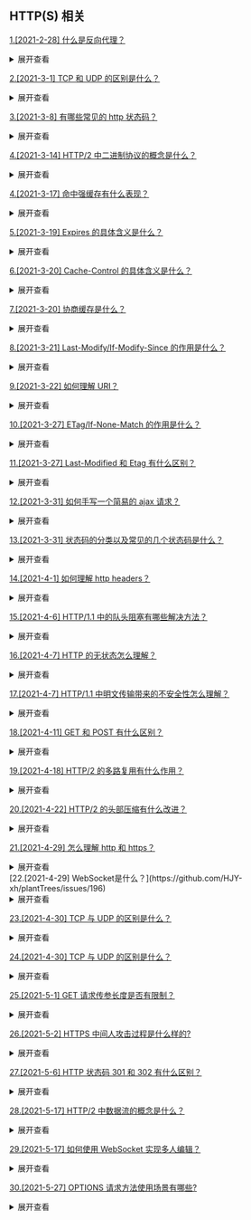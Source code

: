 ## HTTP(S) 相关

[1.[2021-2-28] 什么是反向代理？](https://github.com/HJY-xh/plantTrees/issues/18)

<details>
<summary>展开查看</summary>
<pre>
反向代理（Reverse Proxy)是指通过代理服务器来接收互联网上的连接请求，然后将请求转发给内部网络上服务器，并把从服务器上得到的结果返回给互联网上请求连接的客户端，此时代理服务器对外就表现为一个反向代理服务器。
</pre>
</details>

[2.[2021-3-1] TCP 和 UDP 的区别是什么？](https://github.com/HJY-xh/plantTrees/issues/20)

<details>
<summary>展开查看</summary>
<pre>
TCP(Transmission Control Protocol，传输控制协议)是基于连接的协议，也就是说，在收发数据前，必须和对方建立可靠的连接。 一个TCP连接必须要经过三次“对话”才能建立起来。
UDP(User Data Protocol，用户数据报协议)是面向非连接的协议，它不与对方建立连接，而是直接就把数据包发送过去。

具体区别如下表格：
| | UDP | TCP |
| ---- | ---- | ---- |
| 是否连接 | 无连接|面向连接|
| 是否可靠 | 不可靠传输，不使用流量控制和拥塞控制 |可靠传输，使用流量控制和拥塞控制|
| 连接对象个数| 支持一对一，一对多，多对一和多对多交互通信|只能是一对一通信|
| 传输方式| 面向报文|面向字节流|
| 首部开销| 首部开销小，仅 8 字节|首部最小 20 字节，最大 60 字节|
| 适用场景 |适用于实时应用（IP 电话、视频会议、直播等）|适用于要求可靠传输的应用，例如文件传输|

</pre>
</details>

[3.[2021-3-8] 有哪些常见的 http 状态码？](https://github.com/HJY-xh/plantTrees/issues/37)

<details>
<summary>展开查看</summary>
<pre>

-   200 成功

-   301 重定向

-   304 (未修改) 自从上次请求后，请求的网页未修改过。 服务器返回此响应时，不会返回网页内容。

-   400 (错误请求) 服务器不理解请求的语法。

-   403 (禁止) 服务器拒绝请求。

-   404 (未找到) 服务器找不到请求的网页。

-   500 (服务器内部错误) 服务器遇到错误，无法完成请求。

-   501 (尚未实施) 服务器不具备完成请求的功能。 例如，服务器无法识别请求方法时可能会返回此代码。

-   502 (错误网关) 服务器作为网关或代理，从上游服务器收到无效响应。

-   503 (服务不可用) 服务器目前无法使用(由于超载或停机维护)。 通常，这只是暂时状态。

-   504 (网关超时) 服务器作为网关或代理，但是没有及时从上游服务器收到请求。

-   505 (HTTP 版本不受支持) 服务器不支持请求中所用的 HTTP 协议版本。
</pre>
</details>

[4.[2021-3-14] HTTP/2 中二进制协议的概念是什么？](https://github.com/HJY-xh/plantTrees/issues/57)

<details>
<summary>展开查看</summary>
<pre>
HTTP/2 是一个二进制协议。
在 HTTP/1.1 版中，报文的头信息必须是文本（ASCII 编码），数据体可以是文本，也可以是 二进制。
HTTP/2 则是一个彻底的二进制协议，头信息和数据体都是二进制，并且统称为"帧"，可以分为头信息帧和数据帧。 帧的概念是它实现多路复用的基础。
</pre>
</details>

[4.[2021-3-17] 命中强缓存有什么表现？](https://github.com/HJY-xh/plantTrees/issues/63)

<details>
<summary>展开查看</summary>
<pre>
命中强缓存时，浏览器并不会将请求发送给服务器。在Chrome的开发者工具中看到http的返回码是200，但是在Size列会显示出该请求或文件为缓存中取得。

强缓存是利用 http 的返回头中的 Expires 或者 Cache-Control 两个字段来控制的，用来表示资源的缓存时间。

</pre>
</details>

[5.[2021-3-19] Expires 的具体含义是什么？](https://github.com/HJY-xh/plantTrees/issues/69)

<details>
<summary>展开查看</summary>
<pre>

缓存过期时间，用来指定资源到期的时间，是服务器端的具体的时间点。也就是说，Expires=max-age + 请求时间，需要和 Last-modified 结合使用。 Expires 是 Web 服务器响应消息头字段，在响应 http 请求时告诉浏览器在过期时间前浏览器可以直接从浏览器缓存取数据，而无需再次请求。

该字段会返回一个时间，比如 Expires:Thu,31 Dec 2037 23:59:59 GMT。这个时间代表着这个资源的失效时间，也就是说在 2037 年 12 月 31 日 23 点 59 分 59 秒之前都是有效的，即命中缓存。

这种方式有一个明显的缺点，由于失效时间是一个`绝对时间`，所以当客户端本地时间被修改以后，服务器与客户端时间偏差变大以后，就会导致缓存混乱。于是发展出了 Cache-Control。cache-control 的优先级更高。

</pre>
</details>

[6.[2021-3-20] Cache-Control 的具体含义是什么？](https://github.com/HJY-xh/plantTrees/issues/70)

<details>
<summary>展开查看</summary>
<pre>

Cache-Control 是一个`相对时间`，例如 Cache-Control:3600，代表着资源的有效期是 3600 秒。由于是相对时间，并且都是与客户端时间比较，所以服务器与客户端时间偏差也不会导致问题。

Cache-Control 与 Expires 可以在服务端配置同时启用或者启用任意一个，同时启用的时候 Cache-Control 优先级高。

Cache-Control 可以由多个字段组合而成，主要有以下几个取值：

-   **max-age** 指定一个时间长度，在这个时间段内缓存是有效的，单位是 s。例如设置 Cache-Control:max-age=31536000，也就是说缓存有效期为（31536000 / 24 / 60 \* 60）天，第一次访问这个资源的时候，服务器端也返回了 Expires 字段，并且过期时间是一年后。在没有禁用缓存并且没有超过有效时间的情况下，再次访问这个资源就命中了缓存，不会向服务器请求资源而是直接从浏览器缓存中取。

-   **s-maxage** 同 max-age，覆盖 max-age、Expires，但仅适用于共享缓存，在私有缓存中被忽略。

-   **public** 表明响应可以被任何对象（发送请求的客户端、代理服务器等等）缓存。

-   **private** 表明响应只能被单个用户（可能是操作系统用户、浏览器用户）缓存，是非共享的，不能被代理服务器缓存。

-   **no-cache** 强制所有缓存了该响应的用户，在使用已缓存的数据前，发送带验证器的请求到服务器。不是字面意思上的不缓存。

-   **no-store** 禁止缓存，每次请求都要向服务器重新获取数据。

-   **must-revalidate**指定如果页面是过期的，则去服务器进行获取。这个指令并不常用，就不做过多的讨论了。

</pre>
</details>

[7.[2021-3-20] 协商缓存是什么？](https://github.com/HJY-xh/plantTrees/issues/71)

<details>
<summary>展开查看</summary>
<pre>

若未命中强缓存，则浏览器会将请求发送至服务器。服务器根据 http 头信息中的 Last-Modify/If-Modify-Since 或 Etag/If-None-Match 来判断是否命中协商缓存。如果命中，则 http 返回码为 304，浏览器从缓存中加载资源。

</pre>
</details>

[8.[2021-3-21] Last-Modify/If-Modify-Since 的作用是什么？](https://github.com/HJY-xh/plantTrees/issues/72)

<details>
<summary>展开查看</summary>
<pre>

浏览器第一次请求一个资源的时候，服务器返回的 header 中会加上 Last-Modify，Last-modify 是一个时间标识该资源的最后修改时间，例如 Last-Modify: Thu,31 Dec 2037 23:59:59 GMT。

当浏览器再次请求该资源时，发送的请求头中会包含 If-Modify-Since，该值为缓存之前返回的 Last-Modify。服务器收到 If-Modify-Since 后，根据资源的最后修改时间判断是否命中缓存。

如果命中缓存，则返回 http304，并且不会返回资源内容，并且不会返回 Last-Modify。由于对比的服务端时间，所以客户端与服务端时间差距不会导致问题。但是有时候通过最后修改时间来判断资源是否修改还是不太准确（资源变化了最后修改时间也可以一致）。于是出现了 ETag/If-None-Match。

</pre>
</details>

[9.[2021-3-22] 如何理解 URI？](https://github.com/HJY-xh/plantTrees/issues/75)

<details>
<summary>展开查看</summary>
<pre>

URI, 全称为(Uniform Resource Identifier), 也就是统一资源标识符，它的作用很简单，就是区分互联网上不同的资源。

但是，它并不是我们常说的网址, 网址指的是 URL, 实际上 URI 包含了 URN 和 URL 两个部分，由于 URL 过于普及，就默认将 URI 视为 URL 了。

URI 真正最完整的结构是这样的。
![img](https://github.com/HJY-xh/plantTrees/blob/master/Image/%E8%AF%84%E8%AE%BA%E5%8C%BA%E5%9B%BE%E7%89%87/issues_75/uri.png)

scheme 表示协议名，比如 http, https, file 等等。后面必须和://连在一起。

user:passwd@ 表示登录主机时的用户信息，不过很不安全，不推荐使用，也不常用。

host:port 表示主机名和端口。

path 表示请求路径，标记资源所在位置。

query 表示查询参数，为 key=val 这种形式，多个键值对之间用&隔开。

fragment 表示 URI 所定位的资源内的一个锚点，浏览器可以根据这个锚点跳转到对应的位置。

举个例子:

```html
https://www.baidu.com/s?wd=HTTP&rsv_spt=1
```

在这个 URI 中，https 即 scheme 部分，www.baidu.com为host:port部分（注意，http 和 https 的默认端口分别为 80、443），/s 为 path 部分，而 wd=HTTP&rsv_spt=1 就是 query 部分。

</pre>
</details>

[10.[2021-3-27] ETag/If-None-Match 的作用是什么？](https://github.com/HJY-xh/plantTrees/issues/89)

<details>
<summary>展开查看</summary>
<pre>

与 Last-Modify/If-Modify-Since 不同的是，Etag/If-None-Match 返回的是一个校验码（ETag: entity tag）。ETag 可以保证每一个资源是唯一的，资源变化都会导致 ETag 变化。ETag 值的变更则说明资源状态已经被修改。服务器根据浏览器上发送的 If-None-Match 值来判断是否命中缓存。

</pre>
</details>

[11.[2021-3-27] Last-Modified 和 Etag 有什么区别？](https://github.com/HJY-xh/plantTrees/issues/90)

<details>
<summary>展开查看</summary>
<pre>

我们可能会觉得使用 Last-Modified 已经足以让浏览器知道本地的缓存副本是否足够新，为什么还需要 Etag（实体标识）呢？

HTTP1.1 中 Etag 的出现主要是为了解决几个 Last-Modified 比较难解决的问题：

-   Last-Modified 标注的最后修改只能精确到秒级，如果某些文件在 1 秒钟以内，被修改多次的话，它将不能准确标注文件的修改时间
-   如果某些文件会被定期生成，当有时内容并没有任何变化，但 Last-Modified 却改变了，导致文件没法使用缓存
-   有可能存在服务器没有准确获取文件修改时间，或者与代理服务器时间不一致等情形

Etag 是服务器自动生成或者由开发者生成的对应资源在服务器端的唯一标识符，能够更加准确的控制缓存。Last-Modified 与 ETag 是可以一起使用的，服务器会优先验证 ETag，一致的情况下，才会继续比对 Last-Modified，最后才决定是否返回 304。

</pre>
</details>

[12.[2021-3-31] 如何手写一个简易的 ajax 请求？](https://github.com/HJY-xh/plantTrees/issues/104)

<details>
<summary>展开查看</summary>
<pre>

代码如下：

    ```
    function ajax(url){
        const p = new Promise((resolve, reject) => {
            //创建ajax对象并实例化
            const xhr = new XMLHttpRequest()
            xhr.open('GET', url, true)
            //readystate是xhr对象中的属性，用来获取ajax状态码 0 1 2 3 4
            xhr.onreadystatechange = function(){
                if(xhr.readyState === 4){
                    if(xhr.status === 200){
                        resolve(
                            JSON.parse(xhr.responseText)
                        )
                    }else if(xhr.status === 404){
                        reject(new Error('404'))
                    }
                }
            }
            xhr.send(null)
        })
        return p
    }
    const url = '/data/data.json';
    ajax(url).then(res => {
        console.log(res);
    }).catch(err => {
        console.log(err);
    })
    ```

</pre>
</details>

[13.[2021-3-31] 状态码的分类以及常见的几个状态码是什么？](https://github.com/HJY-xh/plantTrees/issues/106)

<details>
<summary>展开查看</summary>
<pre>

### **状态码分类**

-   1xx 服务器收到请求
-   2xx 请求成功，如 200
-   3xx 重定向，如 302
-   4xx 客户端错误，如 404
-   5xx 服务端错误，如 500

### **常见状态码**

-   200 成功
-   301 永久重定向（配合 location，浏览器自动处理）
-   302 临时重定向（配合 location，浏览器自动处理）
-   304 资源未被修改
-   403 没有权限
-   404 资源未找到
-   500 服务器错误
-   504 网关超时
</pre>
</details>

[14.[2021-4-1] 如何理解 http headers？](https://github.com/HJY-xh/plantTrees/issues/107)

<details>
<summary>展开查看</summary>
<pre>

**http headers** 分为常见的 `Request Headers` 和常见的 `Response Headers`

### Request Headers

-   `Accept` 浏览器可接收的数据格式
-   `Accept-Encoding` 浏览器可接收的压缩算法，如 gzip
-   `Accept-Language` 浏览器可接收的语言，如 zh-CN
-   `Connection: keep-alive` 一次 TCP 连接重复使用
-   `cookie`
-   `Host` 域名
-   `User-Agent` （简称 UA）浏览器信息
-   `Content-type` 发送数据的格式，如 application/json

### Response Headers

-   `Content-type` 返回数据的格式，如 application/json
-   `Content-length` 返回数据的大小，多少字节
-   `Content-Encoding` 返回数据的压缩算法，如 gzip
-   `Set-Cookie` server 端修改 cookie

### 缓存相关的 headers

-   ` Cache-Control``Expires `
-   ` Last-Modified``If-Modified-Since `
-   ` Etag``If-None-Match `

### Cache-Control

-   在 `Response Headers` 中
-   控制强制缓存的逻辑
-   例如 Cache-Control: max-age = 31536000 （单位是秒）

### Cache-Control 的值

-   `max-age`
-   `no-cache` 不用强制缓存，让 server 端处理
-   `no-store` 不用本地缓存，server 端也不处理

### http 缓存-协商缓存

-   服务器缓存策略
-   服务器判断客户端资源，是否和服务端资源一样
-   一致则返回 304，否则返回 200 和最新的资源

### 资源标识

-   在 Response Headers 中，有两种
-   `Last-Modified` 资源的最后修改时间
-   `Etag` 资源的唯一标识（一个字符串，可理解为指纹）

### Last-Modified 和 Etag

-   会优先使用 Etag
-   Last-Modified 只能精确到秒级
-   如果资源被重复生成，而内容不变，则 Etag 更准确

### HTTP 缓存总结

![imag](https://github.com/HJY-xh/plantTrees/blob/master/Image/%E8%AF%84%E8%AE%BA%E5%8C%BA%E5%9B%BE%E7%89%87/issues_107/http-cache.png)

</pre>
</details>

[15.[2021-4-6] HTTP/1.1 中的队头阻塞有哪些解决方法？](https://github.com/HJY-xh/plantTrees/issues/123)

<details>
<summary>展开查看</summary>
<pre>

虽然近几年来网络带宽增长非常快，然而我们却并没有看到网络延迟有对应程度的降低。网络延迟问题主要由于队头阻塞(Head-Of-Line Blocking),导致带宽无法被充分利用。

队头阻塞是指当顺序发送的请求序列中的一个请求因为某种原因被阻塞时，在后面排队的所有请求也一并被阻塞，会导致客户端迟迟收不到数据。

针对队头阻塞,人们尝试过以下办法来解决:

-   将同一页面的资源分散到不同域名下，提升连接上限。 Chrome 有个机制，对于同一个域名，默认允许同时建立 6 个 TCP 持久连接，使用持久连接时，虽然能公用一个 TCP 管道，但是在一个管道中同一时刻只能处理一个请求，在当前的请求没有结束之前，其他的请求只能处于阻塞状态。另外如果在同一个域名下同时有 10 个请求发生，那么其中 4 个请求会进入排队等待状态，直至进行中的请求完成。
-   Spriting 合并多张小图为一张大图,再用 JavaScript 或者 CSS 将小图重新“切割”出来的技术。
-   内联(Inlining)是另外一种防止发送很多小图请求的技巧，将图片的原始数据嵌入在 CSS 文件里面的 URL 里，减少网络请求次数。
    ```javascript
    .icon1 {
        background: url(data:image/png;base64,<data>) no-repeat;
      }
    .icon2 {
        background: url(data:image/png;base64,<data>) no-repeat;
      }
    ```
-   拼接(Concatenation)将多个体积较小的 JavaScript 使用 webpack 等工具打包成 1 个体积更大的 JavaScript 文件,但如果其中 1 个文件的改动就会导致大量数据被重新下载多个文件。

</pre>
</details>

[16.[2021-4-7] HTTP 的无状态怎么理解？](https://github.com/HJY-xh/plantTrees/issues/125)

<details>
<summary>展开查看</summary>
<pre>

无状态是指协议对于事务处理没有记忆能力，服务器不知道客户端是什么状态。即我们给服务器发送 HTTP 请求之后，服务器根据请求，会给我们发送数据过来，但是，发送完，不会记录任何信息。

HTTP 是一个无状态协议，这意味着每个请求都是独立的，Keep-Alive 没能改变这个结果。

缺少状态意味着如果后续处理需要前面的信息，则它必须重传，这样可能导致每次连接传送的数据量增大。另一方面，在服务器不需要先前信息时它的应答就较快。

HTTP 协议这种特性有优点也有缺点，优点在于解放了服务器，每一次请求“点到为止”不会造成不必要连接占用，缺点在于每次请求会传输大量重复的内容信息。

由于报文 Header 一般会携带"User Agent"，"Cookie"，"Accept"，"Server"等许多固定的头字段，多达几百字节甚至上千字节，但 Body 却经常只有几十字节（比如 GET 请求、 204/301/304 响应）。Header 里携带的内容过大，在一定程度上增加了传输的成本。更要命的是，成千上万的请求响应报文里有很多字段值都是重复的。

客户端与服务器进行动态交互的 Web 应用程序出现之后，HTTP 无状态的特性严重阻碍了这些应用程序的实现，毕竟交互是需要承前启后的，简单的购物车程序也要知道用户到底在之前选择了什么商品。于是，两种用于保持 HTTP 连接状态的技术就应运而生了，一个是 Cookie，而另一个则是 Session。

</pre>
</details>

[17.[2021-4-7] HTTP/1.1 中明文传输带来的不安全性怎么理解？](https://github.com/HJY-xh/plantTrees/issues/126)

<details>
<summary>展开查看</summary>
<pre>

HTTP/1.1 在传输数据时，所有传输的内容都是明文，客户端和服务器端都无法验证对方的身份，这在一定程度上无法保证数据的安全性。

"免费 WiFi 陷阱”：黑客就是利用了 HTTP 明文传输的缺点，在公共场所架设一个 WiFi 热点开始“钓鱼”，诱骗网民上网。一旦你连上了这个 WiFi 热点，所有的流量都会被截获保存，里面如果有银行卡号、网站密码等敏感信息的话那就危险了，黑客拿到了这些数据就可以冒充你为所欲为。

</pre>
</details>

[18.[2021-4-11] GET 和 POST 有什么区别？](https://github.com/HJY-xh/plantTrees/issues/134)

<details>
<summary>展开查看</summary>
<pre>

首先最直观的是语义上的区别。

而后又有这样一些具体的差别:

-   从缓存的角度，GET 请求会被浏览器主动缓存下来，留下历史记录，而 POST 默认不会。
-   从编码的角度，GET 只能进行 URL 编码，只能接收 ASCII 字符，而 POST 没有限制。
-   从参数的角度，GET 一般放在 URL 中，因此不安全，POST 放在请求体中，更适合传输敏感信息。
-   从幂等性的角度，GET 是幂等的，而 POST 不是。(幂等表示执行相同的操作，结果也是相同的)
-   从 TCP 的角度，GET 请求会把请求报文一次性发出去，而 POST 会分为两个 TCP 数据包，首先发 header 部分，如果服务器响应 100(continue)， 然后发 body 部分。(火狐浏览器除外，它的 POST 请求只发一个 TCP 包)

</pre>
</details>

[19.[2021-4-18] HTTP/2 的多路复用有什么作用？](https://github.com/HJY-xh/plantTrees/issues/158)

<details>
<summary>展开查看</summary>
<pre>

在 HTTP/1 中，每次请求都会建立一次 HTTP 连接，也就是我们常说的 3 次握手和 4 次挥手，这个过程在一次请求过程中占用了相当长的时间，即使开启了 Keep-Alive，解决了多次连接的问题，但是依然有两个效率上的问题，一是串行的文件传输，二是连接数过多导致的性能问题。

HTTP/2 的多路复用就是为了解决上述的两个性能问题。

在 HTTP/2 中，有两个非常重要的概念，分别是帧（frame）和流（stream）。帧代表着最小的数据单位，每个帧会标识出该帧属于哪个流，流也就是多个帧组成的数据流。

多路复用，就是在一个 TCP 连接中可以存在多条流。换句话说，也就是可以发送多个请求，对端可以通过帧中的标识知道属于哪个请求。通过这个技术，可以避免 HTTP 旧版本中的队头阻塞问题，极大的提高传输性能。

</pre>
</details>

[20.[2021-4-22] HTTP/2 的头部压缩有什么改进？](https://github.com/HJY-xh/plantTrees/issues/173)

<details>
<summary>展开查看</summary>
<pre>

在 HTTP/1.1 及之前的时代，请求体一般会有响应的压缩编码过程，通过 Content-Encoding 头部字段来指定，但没有头部字段本身的压缩。当请求字段非常复杂的时候，尤其对于 GET 请求，请求报文几乎全是请求头，这个时候还是存在非常大的优化空间的。

HTTP/2 针对头部字段，也采用了对应的压缩算法——HPACK，对请求头进行压缩。

HPACK 算法是专门为 HTTP/2 服务的，它主要的亮点有两个：

首先是在服务器和客户端之间建立哈希表，将用到的字段存放在这张表中，那么在传输的时候对于之前出现过的值，只需要把索引(比如 0，1，2，...)传给对方即可，对方拿到索引查表就行了。这种传索引的方式，可以说让请求头字段得到极大程度的精简和复用。

其次是对于整数和字符串进行哈夫曼编码，哈夫曼编码的原理就是先将所有出现的字符建立一张索引表，然后让出现次数多的字符对应的索引尽可能短，传输的时候也是传输这样的索引序列，可以达到非常高的压缩率。

</pre>
</details>

[21.[2021-4-29] 怎么理解 http 和 https？](https://github.com/HJY-xh/plantTrees/issues/195)

<details>
<summary>展开查看</summary>
<pre>

### 一、基本概念

-   HTTP
    超文本传输协议，是互联网上应用最为广泛的一种网络协议，是一个客户端和服务端请求和应答的标准（TCP），用于从 WWW 服务器传输超文本到本地浏览器的传输协议，它可以使浏览器更加高效，使网络传输减少

-   HTTPS
    是以安全为目标的 HTTP 通道，简单来讲是 HTTP 的安全版，即 HTTP 下加入 SSL 层，HTTPS 的安全基础是 SSL，因此加密的详细内容就需要 SSL。需知道，HTTPS 的 SSL 加密是在传输层实现的

### 二、两者区别

HTTP 传输的数据都是未加密的，也就是明文的，网景公司设置了 SSL 协议来对 HTTP 协议传输的数据进行加密处理，简单来说就是 HTTPS 协议是由 HTTP 和 SSL 协议或 HTTP 和 TLS 协议构建的可进行加密传输和身份认证的网络协议，比 HTTP 协议的安全性更高。主要区别如下：

-   HTTPS 协议需要 ca 证书
-   HTTP 的超文本传输协议，信息是明文传输，HTTPS 则是具有安全性的 SSL 加密传输协议
-   二者使用不同的链接方式，端口也不同。一般来说，HTTP 协议的端口号为 80，HTTPS 的端口号为 443

</pre>
</details>
[22.[2021-4-29] WebSocket是什么？](https://github.com/HJY-xh/plantTrees/issues/196)

<details>
<summary>展开查看</summary>
<pre>

-   WebSocket 是 HTML5 中的协议，支持持久连接
-   WebSocket 基于 HTTP 协议，它借用了 http 协议来完成一部分握手，在握手阶段的操作与 http 是相同。

以下为一个 websocket 握手协议的实现：

```
GET/char HTTP/1.1
Host: server.example.com
Upgrade: websocket
Connection: Upgrade
// 告诉服务端发送的是websocket
// --------start
Sec-WebSocket-Key: x3JJHMbDL1EzLkh9GBhXDw==
Sec-WebSocket-Protocol: chat, superchat
Sec-WebSocket-Version: 13
// --------end
Origin: http://example.com
```

</pre>
</details>

[23.[2021-4-30] TCP 与 UDP 的区别是什么？](https://github.com/HJY-xh/plantTrees/issues/198)

<details>
<summary>展开查看</summary>
<pre>

-   TCP 是**面向连接**的；UDP 是**无连接**的，即发送数据前不需要先建立连接
-   TCP 提供**可靠**的服务，也就是说通过 TCP 连接传送的数据无差错、不丢失、不重复，且按序到达，适合大数据量的交换；UDP 尽最大努力交付，即不保证可靠交付
-   TCP 是**面向字节**流；UDP 是**面向报文**，并且网络出现拥塞不会使得发送速率降低（因此会出现丢包。适合实时应用，例如 IP 电话和视频会议等）
-   TCP 是**1 对 1**;UDP 支持**1 对 1**与**1 对多**
-   TCP 的首部较大为 20 字节；UDP 首部只有 8 字节

</pre>
</details>

[24.[2021-4-30] TCP 与 UDP 的区别是什么？](https://github.com/HJY-xh/plantTrees/issues/198)

<details>
<summary>展开查看</summary>
<pre>

-   TCP 是**面向连接**的；UDP 是**无连接**的，即发送数据前不需要先建立连接
-   TCP 提供**可靠**的服务，也就是说通过 TCP 连接传送的数据无差错、不丢失、不重复，且按序到达，适合大数据量的交换；UDP 尽最大努力交付，即不保证可靠交付
-   TCP 是**面向字节**流；UDP 是**面向报文**，并且网络出现拥塞不会使得发送速率降低（因此会出现丢包。适合实时应用，例如 IP 电话和视频会议等）
-   TCP 是**1 对 1**;UDP 支持**1 对 1**与**1 对多**
-   TCP 的首部较大为 20 字节；UDP 首部只有 8 字节

</pre>
</details>

[25.[2021-5-1] GET 请求传参长度是否有限制？](https://github.com/HJY-xh/plantTrees/issues/203)

<details>
<summary>展开查看</summary>
<pre>

实际上 HTTP 协议从未规定 GET/POST 的请求长度限制是多少。

对 GET 请求参数的限制是来源于浏览器或 Web 服务器，浏览器或 Web 服务器限制了 URL 的长度。

</pre>
</details>

[26.[2021-5-2] HTTPS 中间人攻击过程是什么样的?](https://github.com/HJY-xh/plantTrees/issues/204)

<details>
<summary>展开查看</summary>
<pre>

中间人攻击过程如下：

-   服务器向客户端发送公钥
-   攻击者截获公钥并保留
-   攻击者自己生成一个伪造的公钥发给客户端
-   客户端收到伪造的公钥后，生成加密的 hash 值发送给服务端
-   攻击者获得加密 hash 值，用自己的私钥解密获得真秘钥
-   同事生成假的 hash 值，发送给服务器
-   服务器用私钥解密获得假秘钥，并使用秘钥加密传输信息

防范方法：

服务端在发送浏览器的公钥中加入 CA 证书，浏览器可以验证 CA 证书的有效性

</pre>
</details>

[27.[2021-5-6] HTTP 状态码 301 和 302 有什么区别？](https://github.com/HJY-xh/plantTrees/issues/216)

<details>
<summary>展开查看</summary>
<pre>

-   301 Moved Permanently：被请求的资源已永久移动到新位置，并且将来任何对此资源的引用都应该使用本响应返回的若干个 URI 之一。如果可能，拥有链接编辑功能的客户端应当自动把请求的地址修改为从服务器反馈回来的地址。除非额外指定，否则该响应也是可缓存的。
-   302 Found：请求的资源现在临时从不同的 URI 响应请求。由于这样的重定向是临时的，客户端应当继续向原有地址发送以后的请求。只有在`Cache-Control`或`Expires`中进行了指定的情况下，该响应才是可缓存的。

可以简单理解为 301 是永久重定向，302 是临时重定向。

301 比较常用的场景是使用域名跳转。

302 用来做临时跳转, 比如未登陆的用户访问用户中心被重定向到登录页面。

</pre>
</details>

[28.[2021-5-17] HTTP/2 中数据流的概念是什么？](https://github.com/HJY-xh/plantTrees/issues/250)

<details>
<summary>展开查看</summary>
<pre>

数据流 (stream)：已建立的连接内的双向字节流，可以承载一条或多条消息。

HTTP/2 使用了数据流的概念，因为 HTTP/2 的数据包是不按顺序发送的，同一个连接里面连续的数据包，可能属于不同的请求。因此，必须要对数据包做标记，指出它属于哪个请求。HTTP/2 将每个请求或回应的所有数据包，称为一个数据流。每个数据流都有一个独一无二的编号。数据包发送时，都必须标记数据流 ID ，用来区分它属于哪个数据流。

</pre>
</details>

[29.[2021-5-17] 如何使用 WebSocket 实现多人编辑？](https://github.com/HJY-xh/plantTrees/issues/238)

<details>
<summary>展开查看</summary>
<pre>

websocket 是 HTML5 的一种新协议（浏览器对象），允许服务器想客户端传递信息，实现浏览器和客户端全双工通信。

特点：

服务端可以发起请求

好处：

避免轮询，减少开销

多人编辑思路：

1. user1，user2，user3。分别建立 websocket 长链接；
2. user1 新文本 text1，上传到服务器；
3. 服务器不做处理，直接推送到 user2，user3。

参考文档：
[阮一峰 websocket 教程](http://www.ruanyifeng.com/blog/2017/05/websocket.html)
[MDN websocket](https://developer.mozilla.org/en-US/docs/Web/API/WebSocket)
[基于 websocket 的多人编辑实现](https://blog.csdn.net/weixin_45766122/article/details/108230070)

</pre>
</details>

[30.[2021-5-27] OPTIONS 请求方法使用场景有哪些?](https://github.com/HJY-xh/plantTrees/issues/266)

<details>
<summary>展开查看</summary>
<pre>

OPTIONS 是 HTTP 请求方法的其中一种。

该方法是用于请求获得由`Request URL`标识的资源在请求/响应的通信过程中可以使用的功能选项。通过这个方法，客户端可以在采取具体资源请求之前，决定对该资源采取何种必要措施或者了解服务器性能。该请求方法的响应不能缓存。

该方法的主要用途有两个：

-   获取服务器支持的所有 HTTP 请求方法。
-   用来检查访问权限。例如：在进行 CORS 跨域资源共享时，对于复杂请求，就是使用 OPTIONS 方法发送嗅探请求，以判断是否有对指定资源的访问权限。

</pre>
</details>
